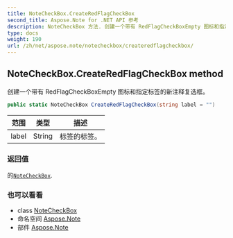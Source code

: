 ```yaml
---
title: NoteCheckBox.CreateRedFlagCheckBox
second_title: Aspose.Note for .NET API 参考
description: NoteCheckBox 方法. 创建一个带有 RedFlagCheckBoxEmpty 图标和指定标签的新注释复选框
type: docs
weight: 190
url: /zh/net/aspose.note/notecheckbox/createredflagcheckbox/
---
```

## NoteCheckBox.CreateRedFlagCheckBox method

创建一个带有 RedFlagCheckBoxEmpty 图标和指定标签的新注释复选框。

```csharp
public static NoteCheckBox CreateRedFlagCheckBox(string label = "")
```

| 范围 | 类型 | 描述 |
| --- | --- | --- |
| label | String | 标签的标签。 |

### 返回值

的[`NoteCheckBox`](../).

### 也可以看看

* class [NoteCheckBox](../)
* 命名空间 [Aspose.Note](../../notecheckbox/)
* 部件 [Aspose.Note](../../../)



